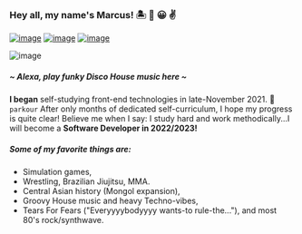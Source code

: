 ### Hey all, my name's Marcus! 	:desert_island: :call_me_hand:	:grinning:  :v:
[![image](https://img.shields.io/badge/LinkedIn-0077B5?style=for-the-badge&logo=linkedin&logoColor=white)](https://www.linkedin.com/in/marcusanthonylorenzo/) [![image](https://img.shields.io/badge/Instagram-E4405F?style=for-the-badge&logo=instagram&logoColor=white)](https://www.instagram.com/marcusanthonylorenzo/) [![image](https://img.shields.io/badge/Gmail-D14836?style=for-the-badge&logo=gmail&logoColor=white)](mailto:marcus.anthony.lorenzo)

![image](https://media0.giphy.com/media/ZrlYxeVZ0zqkU/200w.gif?cid=82a1493bihjpoeklnsatzbgux2vdo1aha4dzpovzi68bofaj&rid=200w.gif&ct=g)
##### ~ Alexa, play funky Disco House music here ~

**I began**  self-studying front-end technologies in late-November 2021. :cartwheeling: `parkour`
After only months of dedicated self-curriculum, I hope my progress is quite clear! Believe me when I say: I study hard and work methodically...I will become a **Software Developer in 2022/2023!**

<!-- ![image](https://github-readme-stats.vercel.app/api/top-langs/?username=marcusanthonylorenzo) -->
 
##### Some of my favorite things are:
 - Simulation games,
 - Wrestling, Brazilian Jiujitsu, MMA.
 - Central Asian history (Mongol expansion),
 - Groovy House music and heavy Techno-vibes,
 - Tears For Fears ("Everyyyybodyyyy wants-to rule-the..."), and most 80's rock/synthwave.


<!---
marcusanthonylorenzo/marcusanthonylorenzo is a ✨ special ✨ repository because its `README.md` (this file) appears on your GitHub profile.
You can click the Preview link to take a look at your changes.
--->
